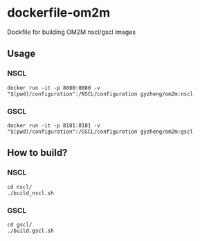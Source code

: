 # dockerfile-om2m
Dockfile for building OM2M nscl/gscl images

## Usage  

### NSCL
```
docker run -it -p 8080:8080 -v "$(pwd)/configuration":/NSCL/configuration gyzheng/om2m:nscl  
```

### GSCL
```
docker run -it -p 8181:8181 -v "$(pwd)/configuration":/GSCL/configuration gyzheng/om2m:gscl  
```


## How to build?  
### NSCL  
```
cd nscl/  
./build_nscl.sh
```

### GSCL
```
cd gscl/  
./build.gscl.sh
```  
